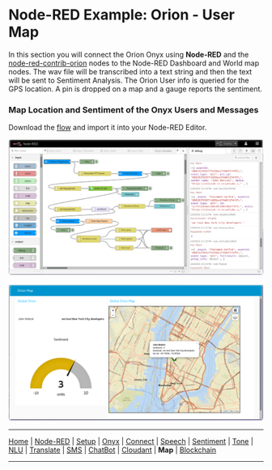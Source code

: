 # Node-RED Example: Orion - User Map

In this section you will connect the Orion Onyx using **Node-RED** and the [node-red-contrib-orion](https://flows.nodered.org/node/node-red-contrib-orion) nodes to the Node-RED Dashboard and World map nodes.  The wav file will be transcribed into a text string and then the text will be sent to Sentiment Analysis. The Orion User info is queried for the GPS location.  A pin is dropped on a map and a gauge reports the sentiment.

### Map Location and Sentiment of the Onyx Users and Messages

Download the [flow](flows/) and import it into your Node-RED Editor. 

![Node-RED WorldMap flow](screenshots/NodeRED-Orion-DashboardMap-flow.png)

![Node-RED WorldMap flow](screenshots/NodeRED-Orion-DashboardMap.png)


---

[Home](/README.md) | [Node-RED](/PART1.md) | [Setup](/PART2.md) | [Onyx](/PART3.md) | [Connect](/PART4.md) | [Speech](/PART5.md) | [Sentiment](/PART6.md) | [Tone](/PART7.md) | [NLU](/PART8.md) | [Translate](/PART9.md) | [SMS](/PART10.md) | [ChatBot](/PART11.md) | [Cloudant](/PART12.md) | **Map** | [Blockchain](/PART14.md) 

---
